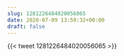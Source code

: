 ```yaml
---
slug: 1281226484020056065
date: 2020-07-09 13:59:32+00:00
draft: false
---
```


{{< tweet 1281226484020056065 >}}
